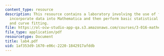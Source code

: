 ```yaml
---
content_type: resource
description: This resource contains a laboratory involving the use of file input to
  incorporate data into Mathematica and then perform basic statistical acessments
  and curve fitting.
file: https://ol-ocw-studio-app-qa.s3.amazonaws.com/courses/3-016-mathematics-for-materials-scientists-and-engineers-fall-2005/1af353d91670e06c22201842917afddb_lab4.pdf
file_type: application/pdf
resourcetype: Document
title: lab4.pdf
uid: 1af353d9-1670-e06c-2220-1842917afddb
---
```

